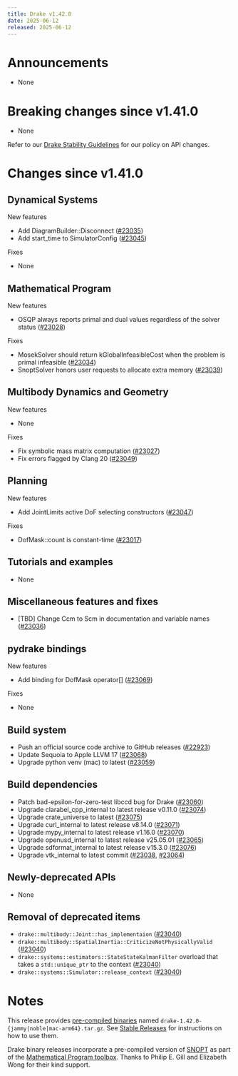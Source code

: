 ```yaml
---
title: Drake v1.42.0
date: 2025-06-12
released: 2025-06-12
---
```


# Announcements

* None

# Breaking changes since v1.41.0

* None

Refer to our [Drake Stability Guidelines](/stable.html) for our policy
on API changes.

# Changes since v1.41.0

## Dynamical Systems

<!-- <relnotes for systems go here> -->

New features

* Add DiagramBuilder::Disconnect ([#23035][_#23035])
* Add start_time to SimulatorConfig ([#23045][_#23045])

Fixes

* None

## Mathematical Program

<!-- <relnotes for solvers go here> -->

New features

* OSQP always reports primal and dual values regardless of the solver status ([#23028][_#23028])

Fixes

* MosekSolver should return kGlobalInfeasibleCost when the problem is primal infeasible ([#23034][_#23034])
* SnoptSolver honors user requests to allocate extra memory ([#23039][_#23039])

## Multibody Dynamics and Geometry

<!-- <relnotes for geometry,multibody go here> -->

New features

* None

Fixes

* Fix symbolic mass matrix computation ([#23027][_#23027])
* Fix errors flagged by Clang 20 ([#23049][_#23049])

## Planning

<!-- <relnotes for planning go here> -->

New features

* Add JointLimits active DoF selecting constructors ([#23047][_#23047])

Fixes

* DofMask::count is constant-time ([#23017][_#23017])

## Tutorials and examples

<!-- <relnotes for examples,tutorials go here> -->

* None

## Miscellaneous features and fixes

<!-- <relnotes for common,math,lcm,lcmtypes,manipulation,perception,visualization go here> -->

* [TBD] Change Ccm to Scm in documentation and variable names ([#23036][_#23036])

## pydrake bindings

<!-- <relnotes for bindings go here> -->

New features

* Add binding for DofMask operator[] ([#23069][_#23069])

Fixes

* None

## Build system

<!-- <relnotes for cmake,doc,setup,third_party,tools go here> -->

* Push an official source code archive to GitHub releases ([#22923][_#22923])
* Update Sequoia to Apple LLVM 17 ([#23068][_#23068])
* Upgrade python venv (mac) to latest ([#23059][_#23059])

## Build dependencies

<!-- <relnotes for workspace go here> -->

* Patch bad-epsilon-for-zero-test libccd bug for Drake ([#23060][_#23060])
* Upgrade clarabel_cpp_internal to latest release v0.11.0 ([#23074][_#23074])
* Upgrade crate_universe to latest ([#23075][_#23075])
* Upgrade curl_internal to latest release v8.14.0 ([#23071][_#23071])
* Upgrade mypy_internal to latest release v1.16.0 ([#23070][_#23070])
* Upgrade openusd_internal to latest release v25.05.01 ([#23065][_#23065])
* Upgrade sdformat_internal to latest release v15.3.0 ([#23076][_#23076])
* Upgrade vtk_internal to latest commit ([#23038][_#23038], [#23064][_#23064])

## Newly-deprecated APIs

* None

## Removal of deprecated items

* `drake::multibody::Joint::has_implementaion` ([#23040][_#23040])
* `drake::multibody::SpatialInertia::CriticizeNotPhysicallyValid` ([#23040][_#23040])
* `drake::systems::estimators::StateStateKalmanFilter` overload that takes a `std::unique_ptr` to the context ([#23040][_#23040])
* `drake::systems::Simulator::release_context` ([#23040][_#23040])

# Notes


This release provides [pre-compiled binaries](https://github.com/RobotLocomotion/drake/releases/tag/v1.42.0) named
``drake-1.42.0-{jammy|noble|mac-arm64}.tar.gz``. See [Stable Releases](/from_binary.html#stable-releases) for instructions on how to use them.

Drake binary releases incorporate a pre-compiled version of [SNOPT](https://ccom.ucsd.edu/~optimizers/solvers/snopt/) as part of the
[Mathematical Program toolbox](https://drake.mit.edu/doxygen_cxx/group__solvers.html). Thanks to
Philip E. Gill and Elizabeth Wong for their kind support.

<!-- <begin issue links> -->
[_#22923]: https://github.com/RobotLocomotion/drake/pull/22923
[_#23017]: https://github.com/RobotLocomotion/drake/pull/23017
[_#23027]: https://github.com/RobotLocomotion/drake/pull/23027
[_#23028]: https://github.com/RobotLocomotion/drake/pull/23028
[_#23034]: https://github.com/RobotLocomotion/drake/pull/23034
[_#23035]: https://github.com/RobotLocomotion/drake/pull/23035
[_#23036]: https://github.com/RobotLocomotion/drake/pull/23036
[_#23038]: https://github.com/RobotLocomotion/drake/pull/23038
[_#23039]: https://github.com/RobotLocomotion/drake/pull/23039
[_#23040]: https://github.com/RobotLocomotion/drake/pull/23040
[_#23045]: https://github.com/RobotLocomotion/drake/pull/23045
[_#23047]: https://github.com/RobotLocomotion/drake/pull/23047
[_#23049]: https://github.com/RobotLocomotion/drake/pull/23049
[_#23059]: https://github.com/RobotLocomotion/drake/pull/23059
[_#23060]: https://github.com/RobotLocomotion/drake/pull/23060
[_#23064]: https://github.com/RobotLocomotion/drake/pull/23064
[_#23065]: https://github.com/RobotLocomotion/drake/pull/23065
[_#23068]: https://github.com/RobotLocomotion/drake/pull/23068
[_#23069]: https://github.com/RobotLocomotion/drake/pull/23069
[_#23070]: https://github.com/RobotLocomotion/drake/pull/23070
[_#23071]: https://github.com/RobotLocomotion/drake/pull/23071
[_#23074]: https://github.com/RobotLocomotion/drake/pull/23074
[_#23075]: https://github.com/RobotLocomotion/drake/pull/23075
[_#23076]: https://github.com/RobotLocomotion/drake/pull/23076
<!-- <end issue links> -->

<!--
  Current oldest_commit dc8394ef2723277e692245a03c9c35989ebad242 (exclusive).
  Current newest_commit 78a9cb3e509fad7ca568c9da541e37eac47b800f (inclusive).
-->
